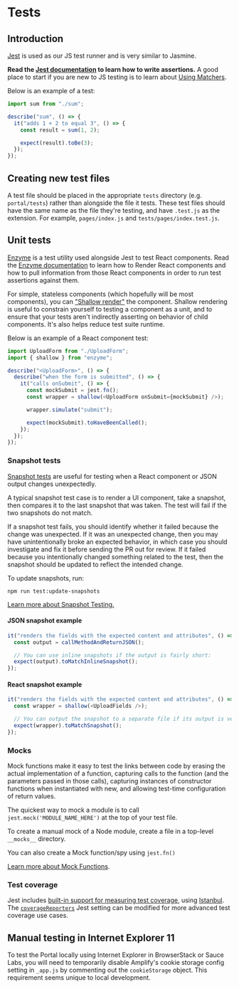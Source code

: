# Tests

## Introduction

[Jest](https://jestjs.io/) is used as our JS test runner and is very similar to Jasmine.

**Read the [Jest documentation](https://jestjs.io/en/) to learn how to write assertions.** A good place to start if you are new to JS testing is to learn about [Using Matchers](https://jestjs.io/docs/en/using-matchers).

Below is an example of a test:

```js
import sum from "./sum";

describe("sum", () => {
  it("adds 1 + 2 to equal 3", () => {
    const result = sum(1, 2);

    expect(result).toBe(3);
  });
});
```

## Creating new test files

A test file should be placed in the appropriate `tests` directory (e.g. `portal/tests`) rather than alongside the file it tests. These test files should have the same name as the file they're testing, and have `.test.js` as the extension. For example, `pages/index.js` and `tests/pages/index.test.js`.

## Unit tests

[Enzyme](http://airbnb.io/enzyme/) is a test utility used alongside Jest to test React components. Read the [Enzyme documentation](http://airbnb.io/enzyme/) to learn how to Render React components and how to pull information from those React components in order to run test assertions against them.

For simple, stateless components (which hopefully will be most components), you can ["Shallow render"](https://airbnb.io/enzyme/docs/api/shallow.html) the component. Shallow rendering is useful to constrain yourself to testing a component as a unit, and to ensure that your tests aren't indirectly asserting on behavior of child components. It's also helps reduce test suite runtime.

Below is an example of a React component test:

```js
import UploadForm from "./UploadForm";
import { shallow } from "enzyme";

describe("<UploadForm>", () => {
  describe("when the form is submitted", () => {
    it("calls onSubmit", () => {
      const mockSubmit = jest.fn();
      const wrapper = shallow(<UploadForm onSubmit={mockSubmit} />);

      wrapper.simulate("submit");

      expect(mockSubmit).toHaveBeenCalled();
    });
  });
});
```

### Snapshot tests

[Snapshot tests](https://jestjs.io/docs/en/snapshot-testing) are useful for testing when a React component or JSON output changes unexpectedly.

A typical snapshot test case is to render a UI component, take a snapshot, then compares it to the last snapshot that was taken. The test will fail if the two snapshots do not match.

If a snapshot test fails, you should identify whether it failed because the change was unexpected. If it was an unexpected change, then you may have unintentionally broke an expected behavior, in which case you should investigate and fix it before sending the PR out for review. If it failed because you intentionally changed something related to the test, then the snapshot should be updated to reflect the intended change.

To update snapshots, run:

```
npm run test:update-snapshots
```

[Learn more about Snapshot Testing.](https://jestjs.io/docs/en/snapshot-testing)

#### JSON snapshot example

```js
it("renders the fields with the expected content and attributes", () => {
  const output = callMethodAndReturnJSON();

  // You can use inline snapshots if the output is fairly short:
  expect(output).toMatchInlineSnapshot();
});
```

#### React snapshot example

```js
it("renders the fields with the expected content and attributes", () => {
  const wrapper = shallow(<UploadFields />);

  // You can output the snapshot to a separate file if its output is verbose:
  expect(wrapper).toMatchSnapshot();
});
```

### Mocks

Mock functions make it easy to test the links between code by erasing the actual implementation of a function, capturing calls to the function (and the parameters passed in those calls), capturing instances of constructor functions when instantiated with new, and allowing test-time configuration of return values.

The quickest way to mock a module is to call `jest.mock('MODULE_NAME_HERE')` at the top of your test file.

To create a manual mock of a Node module, create a file in a top-level `__mocks__` directory.

You can also create a Mock function/spy using `jest.fn()`

[Learn more about Mock Functions](https://jestjs.io/docs/en/mock-functions).

### Test coverage

Jest includes [built-in support for measuring test coverage](https://jestjs.io/docs/en/cli#coverage), using [Istanbul](https://istanbul.js.org/). The [`coverageReporters`](https://jestjs.io/docs/en/configuration#coveragereporters-array-string) Jest setting can be modified for more advanced test coverage use cases.

## Manual testing in Internet Explorer 11

To test the Portal locally using Internet Explorer in BrowserStack or Sauce Labs, you will need to temporarily disable Amplify's cookie storage config setting in `_app.js` by commenting out the `cookieStorage` object. This requirement seems unique to local development.

